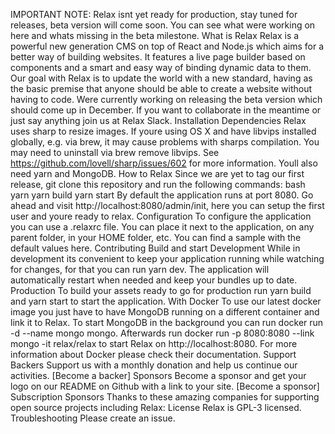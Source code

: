 IMPORTANT NOTE: Relax isnt yet ready for production, stay tuned for releases, beta version will come soon. You can see what were working on here and whats missing in the beta milestone. What is Relax Relax is a powerful new generation CMS on top of React and Node.js which aims for a better way of building websites. It features a live page builder based on components and a smart and easy way of binding dynamic data to them. Our goal with Relax is to update the world with a new standard, having as the basic premise that anyone should be able to create a website without having to code. Were currently working on releasing the beta version which should come up in December. If you want to collaborate in the meantime or just say anything join us at Relax Slack. Installation Dependencies Relax uses sharp to resize images. If youre using OS X and have libvips installed globally, e.g. via brew, it may cause problems with sharps compilation. You may need to uninstall via brew remove libvips. See https://github.com/lovell/sharp/issues/602 for more information. Youll also need yarn and MongoDB. How to Relax Since we are yet to tag our first release, git clone this repository and run the following commands: bash yarn yarn build yarn start By default the application runs at port 8080. Go ahead and visit http://localhost:8080/admin/init, here you can setup the first user and youre ready to relax. Configuration To configure the application you can use a .relaxrc file. You can place it next to the application, on any parent folder, in your HOME folder, etc. You can find a sample with the default values here. Contributing Build and start Development While in development its convenient to keep your application running while watching for changes, for that you can run yarn dev. The application will automatically restart when needed and keep your bundles up to date. Production To build your assets ready to go for production run yarn build and yarn start to start the application. With Docker To use our latest docker image you just have to have MongoDB running on a different container and link it to Relax. To start MongoDB in the background you can run docker run -d --name mongo mongo. Afterwards run docker run -p 8080:8080 --link mongo -it relax/relax to start Relax on http://localhost:8080. For more information about Docker please check their documentation. Support Backers Support us with a monthly donation and help us continue our activities. [Become a backer] Sponsors Become a sponsor and get your logo on our README on Github with a link to your site. [Become a sponsor] Subscription Sponsors Thanks to these amazing companies for supporting open source projects including Relax: License Relax is GPL-3 licensed. Troubleshooting Please create an issue.